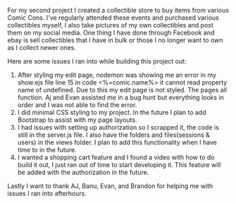 For my second project I created a collectible store to buy items from various Comic Cons. I've regularly attended these events and purchased various collectibles myself, I also take pictures of my own collectibles and post them on my social media. One thing I have done through Facebook and ebay is sell collectibles that I have in bulk or those I no longer want to own as I collect newer ones. 

Here are some issues I ran into while building this project out:

1. After styling my edit page, nodemon was showing me an error in my show.ejs file line 15  in code <%=comic.name%> it cannot read property name of undefined. Due to this my edit page is not styled. The pages all function. Aj and Evan assisted me in a bug hunt but everything looks in order and I was not able to find the error.
2. I did minimal CSS styling to my project. In the future I plan to add Bootstrap to assist with my page layouts.
3. I had issues with setting up authorization so I scrapped it, the code is still in the server.js file. I also have the folders and files(sessions & users) in the views folder. I plan to add this functionality when I have time to in the future.
4. I wanted a shopping cart feature and I found a video with how to do build it out, I just ran out of time to start developing it. This feature will be added with the authorization in the future. 

Lastly I want to thank AJ, Banu, Evan, and Brandon for helping me with issues I ran into afterhours.  

